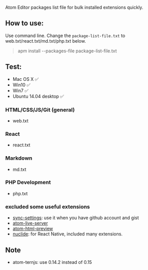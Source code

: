 Atom Editor packages list file for bulk installed extensions quickly.

## How to use:

Use command line. Change the `package-list-file.txt` to web.txt/react.txt/md.txt/php.txt below.

> apm install --packages-file package-list-file.txt

## Test:

- Mac OS X ✅
- Win10 ✅
- Win7 ✅
- Ubuntu 14.04 desktop ✅

### HTML/CSS/JS/Git (general)

- web.txt

### React

- react.txt

### Markdown

- md.txt

### PHP Development

- php.txt

### excluded some useful extensions

- [sync-settings](https://atom.io/packages/sync-settings): use it when you have github account and gist
- [atom-live-server](https://atom.io/packages/atom-live-server)
- [atom-html-preview](https://atom.io/packages/atom-html-preview)
- [nuclide](https://atom.io/packages/nuclide): for React Native, included many extensions.

## Note

- atom-ternjs: use 0.14.2 instead of 0.15
